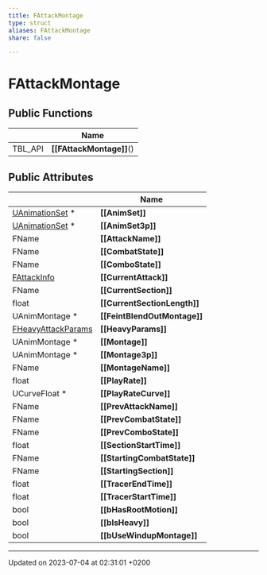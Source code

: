 ```yaml
---
title: FAttackMontage
type: struct
aliases: FAttackMontage
share: false

---
```


# FAttackMontage





## Public Functions

|                | Name           |
| -------------- | -------------- |
| TBL_API | **[[FAttackMontage]]**() |

## Public Attributes

|                | Name           |
| -------------- | -------------- |
| [UAnimationSet](/docs/SDK/Source/Classes/classUAnimationSet.md) * | **[[AnimSet]]**  |
| [UAnimationSet](/docs/SDK/Source/Classes/classUAnimationSet.md) * | **[[AnimSet3p]]**  |
| FName | **[[AttackName]]**  |
| FName | **[[CombatState]]**  |
| FName | **[[ComboState]]**  |
| [FAttackInfo](/docs/SDK/Source/Classes/structFAttackInfo.md) | **[[CurrentAttack]]**  |
| FName | **[[CurrentSection]]**  |
| float | **[[CurrentSectionLength]]**  |
| UAnimMontage * | **[[FeintBlendOutMontage]]**  |
| [FHeavyAttackParams](/docs/SDK/Source/Classes/structFHeavyAttackParams.md) | **[[HeavyParams]]**  |
| UAnimMontage * | **[[Montage]]**  |
| UAnimMontage * | **[[Montage3p]]**  |
| FName | **[[MontageName]]**  |
| float | **[[PlayRate]]**  |
| UCurveFloat * | **[[PlayRateCurve]]**  |
| FName | **[[PrevAttackName]]**  |
| FName | **[[PrevCombatState]]**  |
| FName | **[[PrevComboState]]**  |
| float | **[[SectionStartTime]]**  |
| FName | **[[StartingCombatState]]**  |
| FName | **[[StartingSection]]**  |
| float | **[[TracerEndTime]]**  |
| float | **[[TracerStartTime]]**  |
| bool | **[[bHasRootMotion]]**  |
| bool | **[[bIsHeavy]]**  |
| bool | **[[bUseWindupMontage]]**  |

-------------------------------

Updated on 2023-07-04 at 02:31:01 +0200